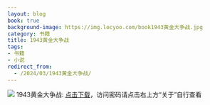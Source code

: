 ```yaml
---
layout: blog
book: true
background-image: https://img.locyoo.com/book1943黄金大争战.jpg
category: 书籍
title: 1943黄金大争战
tags:
- 书籍
- 小说
redirect_from:
  - /2024/03/1943黄金大争战/
---
```

![](https://img.locyoo.com/book1943黄金大争战.jpg)
1943黄金大争战: <a name = "ref1" href="https://url18.ctfile.com/f/50983618-1380048823-687d25?p=3619">点击下载</a>，访问密码请点击右上方“关于”自行查看